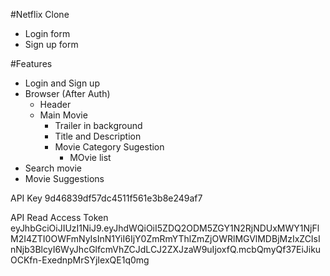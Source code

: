 #Netflix Clone

- Login form
- Sign up form

#Features

- Login and Sign up
- Browser (After Auth)
  - Header
  - Main Movie
    - Trailer in background
    - Title and Description
    - Movie Category Sugestion
      - MOvie list
- Search movie
- Movie Suggestions

API Key
9d46839df57dc4511f561e3b8e249af7

API Read Access Token
eyJhbGciOiJIUzI1NiJ9.eyJhdWQiOiI5ZDQ2ODM5ZGY1N2RjNDUxMWY1NjFlM2I4ZTI0OWFmNyIsInN1YiI6IjY0ZmRmYThlZmZjOWRlMGVlMDBjMzIxZCIsInNjb3BlcyI6WyJhcGlfcmVhZCJdLCJ2ZXJzaW9uIjoxfQ.mcbQmyQf37EiJikuOCKfn-ExednpMrSYjIexQE1q0mg
